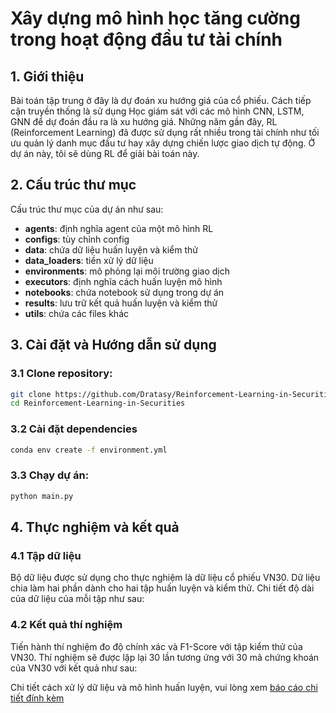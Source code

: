 # Xây dựng mô hình học tăng cường trong hoạt động đầu tư tài chính

## 1. Giới thiệu
Bài toán tập trung ở đây là dự đoán xu hướng giá của cổ phiếu. Cách tiếp cận truyền thống là sử dụng Học giám sát với các mô hình CNN, LSTM, GNN để dự đoán đầu ra là xu hướng giá. Những năm gần đây, RL (Reinforcement Learning) đã được sử dụng rất nhiều trong tài chính như tối ưu quản lý danh mục đầu tư hay xây dựng chiến lược giao dịch tự động. Ở dự án này, tôi sẽ dùng RL để giải bài toán này.

## 2. Cấu trúc thư mục
Cấu trúc thư mục của dự án như sau:
- **agents**: định nghĩa agent của một mô hình RL
- **configs**: tùy chỉnh config
- **data**: chứa dữ liệu huấn luyện và kiểm thử
- **data_loaders**: tiền xử lý dữ liệu
- **environments**: mô phỏng lại môi trường giao dịch
- **executors**: định nghĩa cách huấn luyện mô hình
- **notebooks**: chứa notebook sử dụng trong dự án
- **results**: lưu trữ kết quả huấn luyện và kiểm thử
- **utils**: chứa các files khác

## 3. Cài đặt và Hướng dẫn sử dụng
### 3.1 Clone repository:
```bash
git clone https://github.com/Dratasy/Reinforcement-Learning-in-Securities.git
cd Reinforcement-Learning-in-Securities
```
### 3.2 Cài đặt dependencies
```bash
conda env create -f environment.yml
```
### 3.3 Chạy dự án:
```bash
python main.py
```
## 4. Thực nghiệm và kết quả
### 4.1 Tập dữ liệu
Bộ dữ liệu được sử dụng cho thực nghiệm là dữ liệu cổ phiếu VN30. Dữ liệu chia làm hai phần dành cho hai tập huấn
luyện và kiểm thử. Chi tiết độ dài của dữ liệu của mỗi tập như sau:

### 4.2 Kết quả thí nghiệm
Tiến hành thí nghiệm đo độ chính xác và F1-Score với tập kiểm thử của VN30. Thí nghiệm sẽ được lặp lại 30 lần tương ứng
với 30 mã chứng khoán của VN30 với kết quả như sau:


Chi tiết cách xử lý dữ liệu và mô hình huấn luyện, vui lòng xem [báo cáo chi tiết đính kèm](https://github.com/Dratasy/Reinforcement-Learning-in-Securities/blob/main/thesis_report.pdf) 

